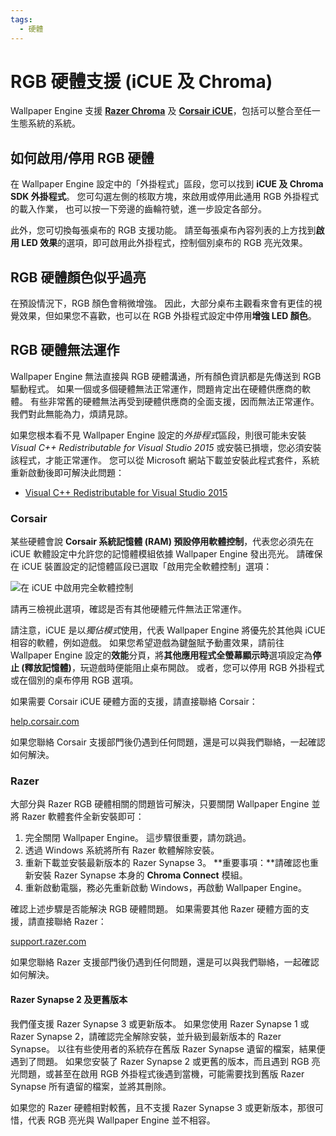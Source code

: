 ```yaml
---
tags:
  - 硬體
---
```


# RGB 硬體支援 (iCUE 及 Chroma)

Wallpaper Engine 支援 [**Razer Chroma**](https://www.razer.com/chroma) 及 [**Corsair iCUE**](https://www.corsair.com/icue)，包括可以整合至任一生態系統的系統。

## 如何啟用/停用 RGB 硬體

在 Wallpaper Engine 設定中的「外掛程式」區段，您可以找到 **iCUE 及 Chroma SDK 外掛程式**。  您可勾選左側的核取方塊，來啟用或停用此通用 RGB 外掛程式的載入作業， 也可以按一下旁邊的齒輪符號，進一步設定各部分。

此外，您可切換每張桌布的 RGB 支援功能。 請至每張桌布內容列表的上方找到**啟用 LED 效果**的選項，即可啟用此外掛程式，控制個別桌布的 RGB 亮光效果。

## RGB 硬體顏色似乎過亮

在預設情況下，RGB 顏色會稍微增強。 因此，大部分桌布主觀看來會有更佳的視覺效果，但如果您不喜歡，也可以在 RGB 外掛程式設定中停用**增強 LED 顏色**。

## RGB 硬體無法運作

Wallpaper Engine 無法直接與 RGB 硬體溝通，所有顏色資訊都是先傳送到 RGB 驅動程式。 如果一個或多個硬體無法正常運作，問題肯定出在硬體供應商的軟體。 有些非常舊的硬體無法再受到硬體供應商的全面支援，因而無法正常運作。 我們對此無能為力，煩請見諒。

如果您根本看不見 Wallpaper Engine 設定的*外掛程式*區段，則很可能未安裝 *Visual C++ Redistributable for Visual Studio 2015* 或安裝已損壞，您必須安裝該程式，才能正常運作。 您可以從 Microsoft 網站下載並安裝此程式套件，系統重新啟動後即可解決此問題：

* [Visual C++ Redistributable for Visual Studio 2015](https://www.microsoft.com/download/details.aspx?id=48145)

### Corsair

某些硬體會說 **Corsair 系統記憶體 (RAM) 預設停用軟體控制**，代表您必須先在 iCUE 軟體設定中允許您的記憶體模組依據 Wallpaper Engine 發出亮光。 請確保在 iCUE 裝置設定的記憶體區段已選取「啟用完全軟體控制」選項：

![在 iCUE 中啟用完全軟體控制](./icue.png)

請再三檢視此選項，確認是否有其他硬體元件無法正常運作。

請注意，iCUE 是以*獨佔模式*使用，代表 Wallpaper Engine 將優先於其他與 iCUE 相容的軟體，例如遊戲。 如果您希望遊戲為鍵盤賦予動畫效果，請前往 Wallpaper Engine 設定的**效能**分頁，將**其他應用程式全螢幕顯示時**選項設定為**停止 (釋放記憶體)**，玩遊戲時便能阻止桌布開啟。 或者，您可以停用 RGB 外掛程式或在個別的桌布停用 RGB 選項。

如果需要 Corsair iCUE 硬體方面的支援，請直接聯絡 Corsair：

[help.corsair.com](https://help.corsair.com/)

如果您聯絡 Corsair 支援部門後仍遇到任何問題，還是可以與我們聯絡，一起確認如何解決。

### Razer

大部分與 Razer RGB 硬體相關的問題皆可解決，只要關閉 Wallpaper Engine 並將 Razer 軟體套件全新安裝即可：

1. 完全關閉 Wallpaper Engine。 這步驟很重要，請勿跳過。
2. 透過 Windows 系統將所有 Razer 軟體解除安裝。
3. 重新下載並安裝最新版本的 Razer Synapse 3。 **重要事項：**請確認也重新安裝 Razer Synapse 本身的 **Chroma Connect** 模組。
4. 重新啟動電腦，務必先重新啟動 Windows，再啟動 Wallpaper Engine。

確認上述步驟是否能解決 RGB 硬體問題。 如果需要其他 Razer 硬體方面的支援，請直接聯絡 Razer：

[support.razer.com](https://support.razer.com/)

如果您聯絡 Razer 支援部門後仍遇到任何問題，還是可以與我們聯絡，一起確認如何解決。

#### Razer Synapse 2 及更舊版本

我們僅支援 Razer Synapse 3 或更新版本。 如果您使用 Razer Synapse 1 或 Razer Synapse 2，請確認完全解除安裝，並升級到最新版本的 Razer Synapse。 以往有些使用者的系統存在舊版 Razer Synapse 遺留的檔案，結果便遇到了問題。 如果您安裝了 Razer Synapse 2 或更舊的版本，而且遇到 RGB 亮光問題，或甚至在啟用 RGB 外掛程式後遇到當機，可能需要找到舊版 Razer Synapse 所有遺留的檔案，並將其刪除。

如果您的 Razer 硬體相對較舊，且不支援 Razer Synapse 3 或更新版本，那很可惜，代表 RGB 亮光與 Wallpaper Engine 並不相容。